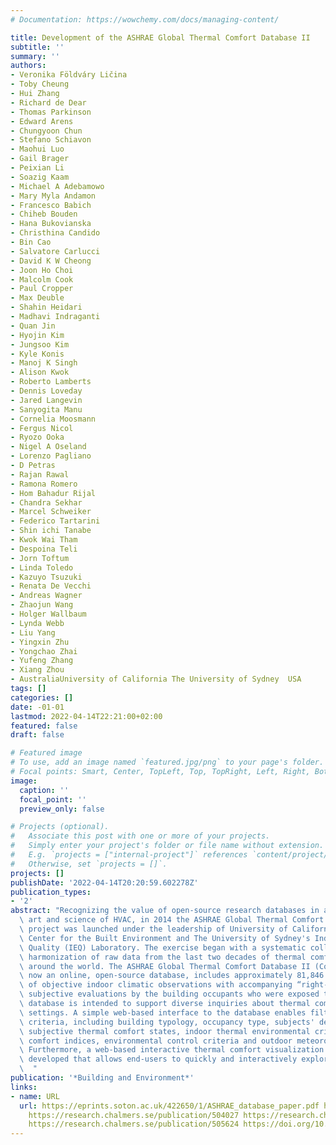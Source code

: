 ```yaml
---
# Documentation: https://wowchemy.com/docs/managing-content/

title: Development of the ASHRAE Global Thermal Comfort Database II
subtitle: ''
summary: ''
authors:
- Veronika Földváry Ličina
- Toby Cheung
- Hui Zhang
- Richard de Dear
- Thomas Parkinson
- Edward Arens
- Chungyoon Chun
- Stefano Schiavon
- Maohui Luo
- Gail Brager
- Peixian Li
- Soazig Kaam
- Michael A Adebamowo
- Mary Myla Andamon
- Francesco Babich
- Chiheb Bouden
- Hana Bukovianska
- Christhina Candido
- Bin Cao
- Salvatore Carlucci
- David K W Cheong
- Joon Ho Choi
- Malcolm Cook
- Paul Cropper
- Max Deuble
- Shahin Heidari
- Madhavi Indraganti
- Quan Jin
- Hyojin Kim
- Jungsoo Kim
- Kyle Konis
- Manoj K Singh
- Alison Kwok
- Roberto Lamberts
- Dennis Loveday
- Jared Langevin
- Sanyogita Manu
- Cornelia Moosmann
- Fergus Nicol
- Ryozo Ooka
- Nigel A Oseland
- Lorenzo Pagliano
- D Petras
- Rajan Rawal
- Ramona Romero
- Hom Bahadur Rijal
- Chandra Sekhar
- Marcel Schweiker
- Federico Tartarini
- Shin ichi Tanabe
- Kwok Wai Tham
- Despoina Teli
- Jorn Toftum
- Linda Toledo
- Kazuyo Tsuzuki
- Renata De Vecchi
- Andreas Wagner
- Zhaojun Wang
- Holger Wallbaum
- Lynda Webb
- Liu Yang
- Yingxin Zhu
- Yongchao Zhai
- Yufeng Zhang
- Xiang Zhou
- AustraliaUniversity of California The University of Sydney  USA
tags: []
categories: []
date: -01-01
lastmod: 2022-04-14T22:21:00+02:00
featured: false
draft: false

# Featured image
# To use, add an image named `featured.jpg/png` to your page's folder.
# Focal points: Smart, Center, TopLeft, Top, TopRight, Left, Right, BottomLeft, Bottom, BottomRight.
image:
  caption: ''
  focal_point: ''
  preview_only: false

# Projects (optional).
#   Associate this post with one or more of your projects.
#   Simply enter your project's folder or file name without extension.
#   E.g. `projects = ["internal-project"]` references `content/project/deep-learning/index.md`.
#   Otherwise, set `projects = []`.
projects: []
publishDate: '2022-04-14T20:20:59.602278Z'
publication_types:
- '2'
abstract: "Recognizing the value of open-source research databases in advancing the\
  \ art and science of HVAC, in 2014 the ASHRAE Global Thermal Comfort Database II\
  \ project was launched under the leadership of University of California at Berkeley's\
  \ Center for the Built Environment and The University of Sydney's Indoor Environmental\
  \ Quality (IEQ) Laboratory. The exercise began with a systematic collection and\
  \ harmonization of raw data from the last two decades of thermal comfort field studies\
  \ around the world. The ASHRAE Global Thermal Comfort Database II (Comfort Database),\
  \ now an online, open-source database, includes approximately 81,846 complete sets\
  \ of objective indoor climatic observations with accompanying “right-here-right-now”\
  \ subjective evaluations by the building occupants who were exposed to them. The\
  \ database is intended to support diverse inquiries about thermal comfort in field\
  \ settings. A simple web-based interface to the database enables filtering on multiple\
  \ criteria, including building typology, occupancy type, subjects' demographic variables,\
  \ subjective thermal comfort states, indoor thermal environmental criteria, calculated\
  \ comfort indices, environmental control criteria and outdoor meteorological information.\
  \ Furthermore, a web-based interactive thermal comfort visualization tool has been\
  \ developed that allows end-users to quickly and interactively explore the data.\
  \  "
publication: '*Building and Environment*'
links:
- name: URL
  url: https://eprints.soton.ac.uk/422650/1/ASHRAE_database_paper.pdf https://research.chalmers.se/publication/506206
    https://research.chalmers.se/publication/504027 https://research.chalmers.se/publication/504320
    https://research.chalmers.se/publication/505624 https://doi.org/10.1016/j.buildenv.2018.06.022
---
```

